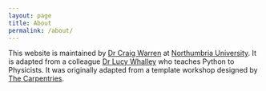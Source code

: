```yaml
---
layout: page
title: About
permalink: /about/
---
```


This website is maintained by [Dr Craig Warren](https://github.com/craig-warren) at [Northumbria University](https://www.northumbria.ac.uk/). It is adapted from a colleague [Dr Lucy Whalley](https://lucydot.github.io) who teaches Python to Physicists. It was originally adapted from a template workshop designed by [The Carpentries](https://carpentries.org/).

